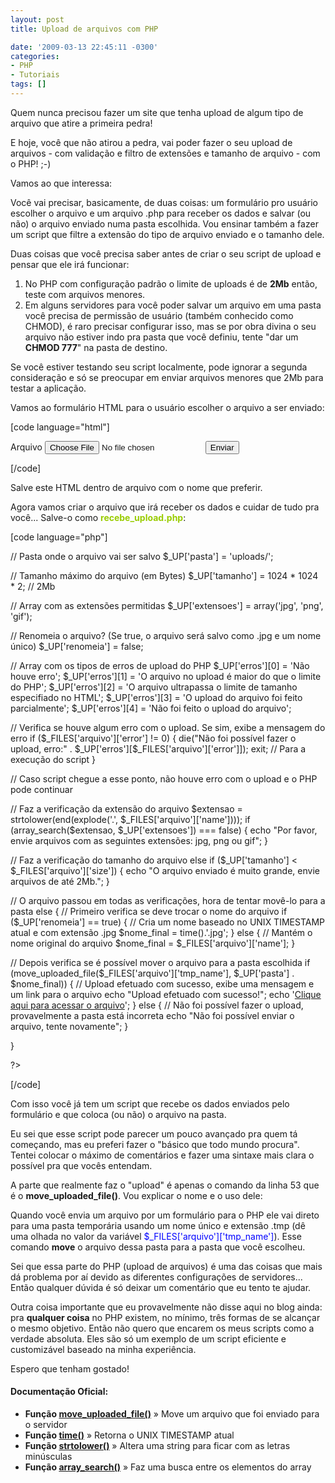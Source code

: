 ```yaml
---
layout: post
title: Upload de arquivos com PHP

date: '2009-03-13 22:45:11 -0300'
categories:
- PHP
- Tutoriais
tags: []
---
```

<p>Quem nunca precisou fazer um site que tenha upload de algum tipo de arquivo que atire a primeira pedra!</p>
<p>E hoje, você que não atirou a pedra, vai poder fazer o seu upload de arquivos - com validação e filtro de extensões e tamanho de arquivo - com o PHP!  ;-)</p>
<p>Vamos ao que interessa:</p>
<p>Você vai precisar, basicamente, de duas coisas: um formulário pro usuário escolher o arquivo e um arquivo .php para receber os dados e salvar (ou não) o arquivo enviado numa pasta escolhida. Vou ensinar também a fazer um script que filtre a extensão do tipo de arquivo enviado e o tamanho dele.</p>
<p>Duas coisas que você precisa saber antes de criar o seu script de upload e pensar que ele irá funcionar:</p>
<ol>
<li>No PHP com configuração padrão o limite de uploads é de <strong>2Mb</strong> então, teste com arquivos menores.</li>
<li>Em alguns servidores para você poder salvar um arquivo em uma pasta você precisa de permissão de usuário (também conhecido como CHMOD), é raro precisar configurar isso, mas se por obra divina o seu arquivo não estiver indo pra pasta que você definiu, tente "dar um <strong>CHMOD 777</strong>" na pasta de destino.</li>
</ol>
<p>Se você estiver testando seu script localmente, pode ignorar a segunda consideração e só se preocupar em enviar arquivos menores que 2Mb para testar a aplicação.</p>
<p>Vamos ao formulário HTML para o usuário escolher o arquivo a ser enviado:</p>

[code language="html"]
<form method="post" action="recebe_upload.php" enctype="multipart/form-data">
<label>Arquivo</label>
<input type="file" name="arquivo" />
<input type="submit" value="Enviar" />
</form>
[/code]

<p>Salve este HTML dentro de arquivo com o nome que preferir.</p>
<p>Agora vamos criar o arquivo que irá receber os dados e cuidar de tudo pra você... Salve-o como <span style="color: #99cc00;"><strong>recebe_upload.php</strong></span>:</p>

[code language="php"]
<?php</p>
<p>// Pasta onde o arquivo vai ser salvo
$_UP['pasta'] = 'uploads/';</p>
<p>// Tamanho máximo do arquivo (em Bytes)
$_UP['tamanho'] = 1024 * 1024 * 2; // 2Mb</p>
<p>// Array com as extensões permitidas
$_UP['extensoes'] = array('jpg', 'png', 'gif');</p>
<p>// Renomeia o arquivo? (Se true, o arquivo será salvo como .jpg e um nome único)
$_UP['renomeia'] = false;</p>
<p>// Array com os tipos de erros de upload do PHP
$_UP['erros'][0] = 'Não houve erro';
$_UP['erros'][1] = 'O arquivo no upload é maior do que o limite do PHP';
$_UP['erros'][2] = 'O arquivo ultrapassa o limite de tamanho especifiado no HTML';
$_UP['erros'][3] = 'O upload do arquivo foi feito parcialmente';
$_UP['erros'][4] = 'Não foi feito o upload do arquivo';</p>
<p>// Verifica se houve algum erro com o upload. Se sim, exibe a mensagem do erro
if ($_FILES['arquivo']['error'] != 0) {
die("Não foi possível fazer o upload, erro:" . $_UP['erros'][$_FILES['arquivo']['error']]);
exit; // Para a execução do script
}</p>
<p>// Caso script chegue a esse ponto, não houve erro com o upload e o PHP pode continuar</p>
<p>// Faz a verificação da extensão do arquivo
$extensao = strtolower(end(explode('.', $_FILES['arquivo']['name'])));
if (array_search($extensao, $_UP['extensoes']) === false) {
echo "Por favor, envie arquivos com as seguintes extensões: jpg, png ou gif";
}</p>
<p>// Faz a verificação do tamanho do arquivo
else if ($_UP['tamanho'] < $_FILES['arquivo']['size']) {
echo "O arquivo enviado é muito grande, envie arquivos de até 2Mb.";
}</p>
<p>// O arquivo passou em todas as verificações, hora de tentar movê-lo para a pasta
else {
// Primeiro verifica se deve trocar o nome do arquivo
if ($_UP['renomeia'] == true) {
// Cria um nome baseado no UNIX TIMESTAMP atual e com extensão .jpg
$nome_final = time().'.jpg';
} else {
// Mantém o nome original do arquivo
$nome_final = $_FILES['arquivo']['name'];
}</p>
<p>// Depois verifica se é possível mover o arquivo para a pasta escolhida
if (move_uploaded_file($_FILES['arquivo']['tmp_name'], $_UP['pasta'] . $nome_final)) {
// Upload efetuado com sucesso, exibe uma mensagem e um link para o arquivo
echo "Upload efetuado com sucesso!";
echo '<a href="' . $_UP['pasta'] . $nome_final . '">Clique aqui para acessar o arquivo</a>';
} else {
// Não foi possível fazer o upload, provavelmente a pasta está incorreta
echo "Não foi possível enviar o arquivo, tente novamente";
}</p>
<p>}</p>
<p>?>
[/code]

<p>Com isso você já tem um script que recebe os dados enviados pelo formulário e que coloca (ou não) o arquivo na pasta.</p>
<p>Eu sei que esse script pode parecer um pouco avançado pra quem tá começando, mas eu preferi fazer o "básico que todo mundo procura". Tentei colocar o máximo de comentários e fazer uma sintaxe mais clara o possível pra que vocês entendam.</p>
<p>A parte que realmente faz o "upload" é apenas o comando da linha 53 que é o <strong>move_uploaded_file()</strong>. Vou explicar o nome e o uso dele:</p>
<p>Quando você envia um arquivo por um formulário para o PHP ele vai direto para uma pasta temporária usando um nome único e extensão .tmp (dê uma olhada no valor da variável <span style="color: #0000ff;">$_FILES['arquivo']['tmp_name']</span>). Esse comando <strong>move</strong> o arquivo dessa pasta para a pasta que você escolheu.</p>
<p>Sei que essa parte do PHP (upload de arquivos) é uma das coisas que mais dá problema por aí devido as diferentes configurações de servidores... Então qualquer dúvida é só deixar um comentário que eu tento te ajudar.</p>
<p>Outra coisa importante que eu provavelmente não disse aqui no blog ainda: pra <strong>qualquer coisa</strong> no PHP existem, no mínimo, três formas de se alcançar o mesmo objetivo. Então não quero que encarem os meus scripts como a verdade absoluta. Eles são só um exemplo de um script eficiente e customizável baseado na minha experiência.</p>
<p>Espero que tenham gostado!</p>
<h4>Documentação Oficial:</h4>
<ul>
<li><strong>Função <a href="http://br.php.net/move_uploaded_file" target="_blank">move_uploaded_file()</a></strong> » Move um arquivo que foi enviado para o servidor</li>
<li><strong>Função <a href="http://br.php.net/time" target="_blank">time()</a></strong> » Retorna o UNIX TIMESTAMP atual</li>
<li><strong>Função <a href="http://br.php.net/strtolower" target="_blank">strtolower()</a></strong> » Altera uma string para ficar com as letras minúsculas</li>
<li><strong>Função <a href="http://br.php.net/array_search" target="_blank">array_search()</a></strong> » Faz uma busca entre os elementos do array</li>
</ul>
